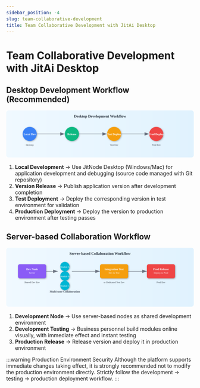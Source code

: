 ```yaml
---
sidebar_position: -4
slug: team-collaborative-development
title: Team Collaborative Development with JitAi Desktop
---
```


# Team Collaborative Development with JitAi Desktop
## Desktop Development Workflow (Recommended)
![Desktop Development Workflow](./img/desktop-dev-flow.svg)

1. **Local Development** → Use JitNode Desktop (Windows/Mac) for application development and debugging (source code managed with Git repository)
2. **Version Release** → Publish application version after development completion
3. **Test Deployment** → Deploy the corresponding version in test environment for validation
4. **Production Deployment** → Deploy the version to production environment after testing passes

## Server-based Collaboration Workflow
![Server-based Collaboration Workflow](./img/server-collab-flow.svg)

1. **Development Node** → Use server-based nodes as shared development environment
2. **Development Testing** → Business personnel build modules online visually, with immediate effect and instant testing
3. **Production Release** → Release version and deploy it in production environment

:::warning Production Environment Security
Although the platform supports immediate changes taking effect, it is strongly recommended not to modify the production environment directly. Strictly follow the development → testing → production deployment workflow.
:::
